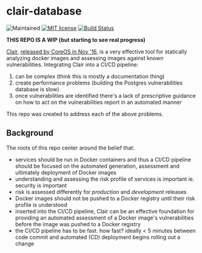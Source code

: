 # clair-database
![Maintained](https://img.shields.io/maintenance/yes/2016.svg)
[![MIT license](http://img.shields.io/badge/license-MIT-brightgreen.svg)](http://opensource.org/licenses/MIT)
[![Build Status](https://travis-ci.org/simonsdave/clair-database.svg?branch=master)](https://travis-ci.org/simonsdave/clair-database)

**THIS REPO IS A WIP (but starting to see real progress)**

[Clair](https://github.com/coreos/clair),
[released by CoreOS in Nov '16](https://coreos.com/blog/vulnerability-analysis-for-containers/),
is a very effective tool for statically analyzing docker images
and assessing images against known vulnerabilities.
Integrating Clair into a CI/CD pipeline:

1. can be complex (think this is mostly a documentation thing)
1. create performance problems (building the Postgres vulnerabilities database is slow)
1. once vulnerabilities are identified there's a lack of prescriptive
guidance on how to act on the vulnerabilities report in an automated manner

This repo was created to address each of the above problems.

## Background

The roots of this repo center around the belief that:

* services should be run in Docker containers and thus a CI/CD
pipeline should be focused on the automated generation, assessment
and ultimately deployment of Docker images
* understanding and assessing the risk profile of services is important
ie. security is important
* risk is assessed differently for *production* and *development* releases
* Docker images should not be pushed to a Docker registry until
their risk profile is understood
* inserted into the CI/CD pipeline, Clair can be an effective
foundation for providing an automated assessment of a Docker image's
vulnerabilities before the image was pushed to a Docker registry
* the CI/CD pipeline has to be fast. how fast? ideally < 5 minutes
between code commit and automated (CD) deployment begins rolling
out a change
